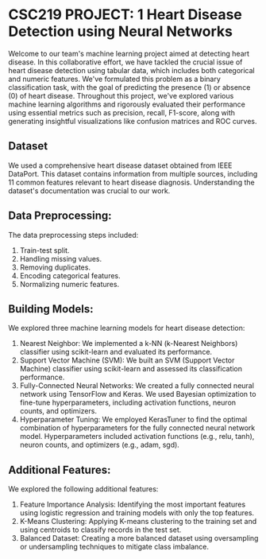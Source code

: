 # CSC219 PROJECT: 1 Heart Disease Detection using Neural Networks

Welcome to our team's machine learning project aimed at detecting heart disease. In this collaborative effort, we have tackled the crucial issue of heart disease detection using tabular data, which includes both categorical and numeric features. We've formulated this problem as a binary classification task, with the goal of predicting the presence (1) or absence (0) of heart disease. Throughout this project, we've explored various machine learning algorithms and rigorously evaluated their performance using essential metrics such as precision, recall, F1-score, along with generating insightful visualizations like confusion matrices and ROC curves.

## Dataset
We used a comprehensive heart disease dataset obtained from IEEE DataPort. This dataset contains information from multiple sources, including 11 common features relevant to heart disease diagnosis. Understanding the dataset's documentation was crucial to our work.

## Data Preprocessing: 
The data preprocessing steps included:

1. Train-test split.
2. Handling missing values.
3. Removing duplicates.
4. Encoding categorical features.
5. Normalizing numeric features.

## Building Models: 
We explored three machine learning models for heart disease detection:

1. Nearest Neighbor: We implemented a k-NN (k-Nearest Neighbors) classifier using scikit-learn and evaluated its performance.
2. Support Vector Machine (SVM): We built an SVM (Support Vector Machine) classifier using scikit-learn and assessed its classification performance.
3. Fully-Connected Neural Networks: We created a fully connected neural network using TensorFlow and Keras. We used Bayesian optimization to fine-tune hyperparameters, including activation functions, neuron counts, and optimizers.
4. Hyperparameter Tuning: We employed KerasTuner to find the optimal combination of hyperparameters for the fully connected neural network model. Hyperparameters included activation functions (e.g., relu, tanh), neuron counts, and optimizers (e.g., adam, sgd).

## Additional Features: 
We explored the following additional features:

1. Feature Importance Analysis: Identifying the most important features using logistic regression and training models with only the top features.
2. K-Means Clustering: Applying K-means clustering to the training set and using centroids to classify records in the test set.
3. Balanced Dataset: Creating a more balanced dataset using oversampling or undersampling techniques to mitigate class imbalance.
